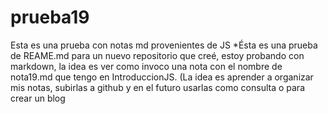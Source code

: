 # prueba19
Esta es una prueba con notas md provenientes de JS
*Ésta es una prueba de REAME.md para un nuevo repositorio que creé, estoy probando con markdown, la idea es ver como invoco una nota con el nombre de nota19.md que tengo en IntroduccionJS. (La idea es aprender a organizar mis notas, subirlas a github y en el futuro usarlas como consulta o para crear un blog
